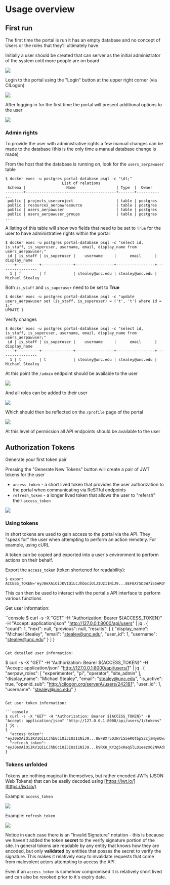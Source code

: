 # Usage overview

## First run

The first time the portal is run it has an empty database and no concept of Users or the roles that they'll ultimately have.

Initially a user should be created that can server as the initial administrator of the system until more people are on board

![](docs/imgs/first-run.png)

Login to the portal using the "Login" button at the upper right corner (via CILogon)

![](docs/imgs/cilogon.png)

After logging in for the first time the portal will present additional options to the user

![](docs/imgs/first-login.png)

### Admin rights

To provide the user with administrative rights a few manual changes can be made to the database (this is the only time a manual database change is made)

From the host that the database is running on, look for the `users_aerpawuser` table

```console
$ docker exec -u postgres portal-database psql -c "\dt;"
                         List of relations
 Schema |                  Name                  | Type  |  Owner
--------+----------------------------------------+-------+----------
...
 public | projects_userproject                   | table | postgres
 public | resources_aerpawresource               | table | postgres
 public | users_aerpawuser                       | table | postgres
 public | users_aerpawuser_groups                | table | postgres
...
```

A listing of this table will show two fields that need to be set to `True` for the user to have administrative rights within the portal

```console
$ docker exec -u postgres portal-database psql -c "select id, is_staff, is_superuser, username, email, display_name from users_aerpawuser;"
 id | is_staff | is_superuser |    username     |      email      |  display_name
----+----------+--------------+-----------------+-----------------+-----------------
  1 | f        | f            | stealey@unc.edu | stealey@unc.edu | Michael Stealey
```

Both `is_staff` and `is_superuser` need to be set to **True**

```console
$ docker exec -u postgres portal-database psql -c "update users_aerpawuser set (is_staff, is_superuser) = ('t', 't') where id = 1;"
UPDATE 1
```

Verify changes

```console
$ docker exec -u postgres portal-database psql -c "select id, is_staff, is_superuser, username, email, display_name from users_aerpawuser;"
 id | is_staff | is_superuser |    username     |      email      |  display_name
----+----------+--------------+-----------------+-----------------+-----------------
  1 | t        | t            | stealey@unc.edu | stealey@unc.edu | Michael Stealey
```

At this point the `/admin` endpoint should be available to the user

![](docs/imgs/admin-page.png)

And all roles can be added to their user

![](docs/imgs/user-roles.png)

Which should then be reflected on the `/profile` page of the portal

![](docs/imgs/profile-page.png)

At this level of permission all API endpoints should be available to the user

## Authorization Tokens

Generate your first token pair

Pressing the "Generate New Tokens" button will create a pair of JWT tokens for the user

- `access_token` - a short lived token that provides the user authorization to the portal when communicating via ReSTful endpoints
- `refresh_token` - a longer lived token that allows the user to "refersh" their `access_token`

![](docs/imgs/generate-tokens.png)

### Using tokens

In short tokens are used to gain access to the portal via the API. They "speak for" the user when attempting to perform an action remotely. For example, using cURL

A token can be copied and exported into a user's environment to perform actions on their behalf.

Export the `access_token` (token shortened for readability):

```console
$ export ACCESS_TOKEN='eyJ0eXAiOiJKV1QiLCJhbGciOiJIUzI1NiJ9...8EFBXr5D3W7iS5eRQtbpS2cjaNynOwxxzUqZ7EdQkas'
```

This can then be used to interact with the portal's API interface to perform various functions

Get user information:

``console
$ curl -s -X "GET" -H "Authorization: Bearer ${ACCESS_TOKEN}" -H "Accept: application/json" "http://127.0.0.1:8000/api/users" | jq .
{
  "count": 1,
  "next": null,
  "previous": null,
  "results": [
    {
      "display_name": "Michael Stealey",
      "email": "stealey@unc.edu",
      "user_id": 1,
      "username": "stealey@unc.edu"
    }
  ]
}
```

Get detailed user information:

```
$ curl -s -X "GET" -H "Authorization: Bearer ${ACCESS_TOKEN}" -H "Accept: application/json" "http://127.0.0.1:8000/api/users/1" | jq .
{
  "aerpaw_roles": [
    "experimenter",
    "pi",
    "operator",
    "site_admin"
  ],
  "display_name": "Michael Stealey",
  "email": "stealey@unc.edu",
  "is_active": true,
  "openid_sub": "http://cilogon.org/serverA/users/242181",
  "user_id": 1,
  "username": "stealey@unc.edu"
}
```

Get user token information:

```console
$ curl -s -X "GET" -H "Authorization: Bearer ${ACCESS_TOKEN}" -H "Accept: application/json" "http://127.0.0.1:8000/api/users/1/tokens" | jq .
{
  "access_token": "eyJ0eXAiOiJKV1QiLCJhbGciOiJIUzI1NiJ9...8EFBXr5D3W7iS5eRQtbpS2cjaNynOwxxzUqZ7EdQkas",
  "refresh_token": "eyJ0eXAiOiJKV1QiLCJhbGciOiJIUzI1NiJ9...k9RXH_KY2g5xReq5lLO1eezX62NVAdqmZtxPiZVCg4Y"
}
```

### Tokens unfolded

Tokens are nothing magical in themselves, but rather encoded JWTs (JSON Web Tokens) that can be easily decoded using [https://jwt.io/](https://jwt.io/)

Example: `access_token`

![](docs/imgs/access-token.png)

Example: `refresh_token`

![](docs/imgs/refresh-token.png)

Notice in each case there is an "Invalid Signature" notation - this is because we haven't added the token **secret** to the verify signature portion of the site. In general tokens are readable by any entity that knows how they are encoded, but only **validated** by entities that posses the secret to verify the signature. This makes it relatively easy to invalidate requests that come from malevolent actors attempting to access the API.

Even if an `access_token` is somehow compromised it is relatively short lived and can also be revoked prior to it's expiry date.
